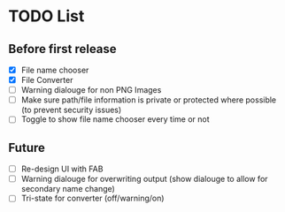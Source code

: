 TODO List
=========
Before first release
--------------------
- [X] File name chooser
- [X] File Converter
- [ ] Warning dialouge for non PNG Images
- [ ] Make sure path/file information is private or protected where possible (to prevent security issues)
- [ ] Toggle to show file name chooser every time or not

Future
------
- [ ] Re-design UI with FAB
- [ ] Warning dialouge for overwriting output (show dialouge to allow for secondary name change)
- [ ] Tri-state for converter (off/warning/on)
